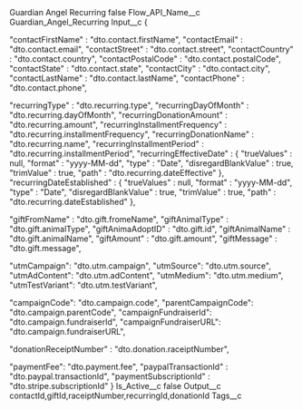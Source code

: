 <?xml version="1.0" encoding="UTF-8"?>
<CustomMetadata xmlns="http://soap.sforce.com/2006/04/metadata" xmlns:xsi="http://www.w3.org/2001/XMLSchema-instance" xmlns:xsd="http://www.w3.org/2001/XMLSchema">
    <label>Guardian Angel Recurring</label>
    <protected>false</protected>
    <values>
        <field>Flow_API_Name__c</field>
        <value xsi:type="xsd:string">Guardian_Angel_Recurring</value>
    </values>
    <values>
        <field>Input__c</field>
        <value xsi:type="xsd:string">{
  
  &quot;contactFirstName&quot; : &quot;dto.contact.firstName&quot;,
  &quot;contactEmail&quot; : &quot;dto.contact.email&quot;,
  &quot;contactStreet&quot; : &quot;dto.contact.street&quot;,
  &quot;contactCountry&quot; : &quot;dto.contact.country&quot;,
  &quot;contactPostalCode&quot; : &quot;dto.contact.postalCode&quot;,	
  &quot;contactState&quot; : &quot;dto.contact.state&quot;,
  &quot;contactCity&quot; : &quot;dto.contact.city&quot;,
  &quot;contactLastName&quot; : &quot;dto.contact.lastName&quot;,
  &quot;contactPhone&quot; : &quot;dto.contact.phone&quot;,
  
 
  &quot;recurringType&quot; : &quot;dto.recurring.type&quot;,
  &quot;recurringDayOfMonth&quot; : &quot;dto.recurring.dayOfMonth&quot;,
  &quot;recurringDonationAmount&quot; : &quot;dto.recurring.amount&quot;,
  &quot;recurringInstallmentFrequency&quot; : &quot;dto.recurring.installmentFrequency&quot;,
  &quot;recurringDonationName&quot; : &quot;dto.recurring.name&quot;,
  &quot;recurringInstallmentPeriod&quot; : &quot;dto.recurring.installmentPeriod&quot;,
  &quot;recurringEffectiveDate&quot; : {
    &quot;trueValues&quot; : null,
    &quot;format&quot; : &quot;yyyy-MM-dd&quot;,
    &quot;type&quot; : &quot;Date&quot;,
    &quot;disregardBlankValue&quot; : true,
    &quot;trimValue&quot; : true,
    &quot;path&quot; : &quot;dto.recurring.dateEffective&quot;
  },
  &quot;recurringDateEstablished&quot; : {
    &quot;trueValues&quot; : null,
    &quot;format&quot; : &quot;yyyy-MM-dd&quot;,
    &quot;type&quot; : &quot;Date&quot;,
    &quot;disregardBlankValue&quot; : true,
    &quot;trimValue&quot; : true,
    &quot;path&quot; : &quot;dto.recurring.dateEstablished&quot;
  },
  
  
  &quot;giftFromName&quot; : &quot;dto.gift.fromeName&quot;,
  &quot;giftAnimalType&quot; : &quot;dto.gift.animalType&quot;,
  &quot;giftAnimaAdoptID&quot; : &quot;dto.gift.id&quot;,
  &quot;giftAnimalName&quot; : &quot;dto.gift.animalName&quot;,
  &quot;giftAmount&quot; : &quot;dto.gift.amount&quot;,
  &quot;giftMessage&quot; : &quot;dto.gift.message&quot;,


  &quot;utmCampaign&quot;: &quot;dto.utm.campaign&quot;,
  &quot;utmSource&quot;: &quot;dto.utm.source&quot;,
&quot;utmAdContent&quot;: &quot;dto.utm.adContent&quot;,
&quot;utmMedium&quot;: &quot;dto.utm.medium&quot;,
&quot;utmTestVariant&quot;: &quot;dto.utm.testVariant&quot;,

&quot;campaignCode&quot;: &quot;dto.campaign.code&quot;,
&quot;parentCampaignCode&quot;: &quot;dto.campaign.parentCode&quot;,
&quot;campaignFundraiserId&quot;: &quot;dto.campaign.fundraiserId&quot;,
&quot;campaignFundraiserURL&quot;: &quot;dto.campaign.fundraiserURL&quot;,


  &quot;donationReceiptNumber&quot; : &quot;dto.donation.raceiptNumber&quot;,
  

&quot;paymentFee&quot;: &quot;dto.payment.fee&quot;,
  &quot;paypalTransactionId&quot; : &quot;dto.paypal.transactionId&quot;,
  &quot;paymentSubscriptionId&quot; : &quot;dto.stripe.subscriptionId&quot;
}</value>
    </values>
    <values>
        <field>Is_Active__c</field>
        <value xsi:type="xsd:boolean">false</value>
    </values>
    <values>
        <field>Output__c</field>
        <value xsi:type="xsd:string">contactId,giftId,raceiptNumber,recurringId,donationId</value>
    </values>
    <values>
        <field>Tags__c</field>
        <value xsi:nil="true"/>
    </values>
</CustomMetadata>

